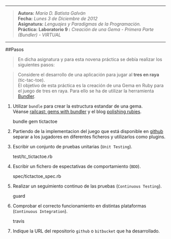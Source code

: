 ***  
>**Autora:**         *María D. Batista Galván*  
>**Fecha:**          *Lunes 3 de Diciembre de 2012*  
>**Asignatura:**     *Lenguajes y Paradigmas de la Programación.*  
>**Práctica:**       **Laboratorio 9 :** *Creación de una Gema - Primera Parte (Bundler) - VIRTUAL*  
***  

##Pasos

>En dicha asignatura y para esta novena práctica se debía realizar los siguientes pasos:  

>Considere el desarrollo de una aplicación para jugar al **tres en raya** (tic-tac-toe).  
El objetivo de esta práctica es la creación de una Gema en Ruby para el juego de tres en raya. Para ello se ha de utilizar la herramienta [Bundler](http://gembundler.com/).  

1. Utilizar `bundle` para crear la estructura estandar de una gema.  
Véanse [railcast: gems with bundler](http://railscasts.com/episodes/245-new-gem-with-bundler?language=es&view=asciicast) y el blog [polishing rubies](http://www.intridea.com/blog/tag/polishing%20rubies).  

	bundle gem tictactoe  

2. Partiendo de la implementacion del juego que está disponible en [github](https://github.com/crguezl/tictactoe) separar a los jugadores en diferentes ficheros y utilizarlos como plugins.  
3. Escribir un conjunto de pruebas unitarias (`Unit Testing`).  

	test/tc_tictactoe.rb  

4. Escribir un fichero de espectativas de comportamiento (`BDD`).  

	spec/tictactoe_spec.rb  

5. Realizar un seguimiento continuo de las pruebas (`Continuous Testing`).  

	guard  

6. Comprobar el correcto funcionamiento en distintas plataformas (`Continuous Integration`).  

	travis  
	
7. Indique la URL del repositorio `github` o `bitbucket` que ha desarrollado.  

